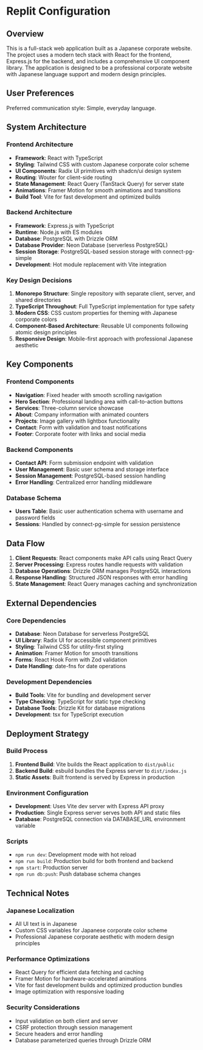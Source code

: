# Replit Configuration

## Overview

This is a full-stack web application built as a Japanese corporate website. The project uses a modern tech stack with React for the frontend, Express.js for the backend, and includes a comprehensive UI component library. The application is designed to be a professional corporate website with Japanese language support and modern design principles.

## User Preferences

Preferred communication style: Simple, everyday language.

## System Architecture

### Frontend Architecture
- **Framework**: React with TypeScript
- **Styling**: Tailwind CSS with custom Japanese corporate color scheme
- **UI Components**: Radix UI primitives with shadcn/ui design system
- **Routing**: Wouter for client-side routing
- **State Management**: React Query (TanStack Query) for server state
- **Animations**: Framer Motion for smooth animations and transitions
- **Build Tool**: Vite for fast development and optimized builds

### Backend Architecture
- **Framework**: Express.js with TypeScript
- **Runtime**: Node.js with ES modules
- **Database**: PostgreSQL with Drizzle ORM
- **Database Provider**: Neon Database (serverless PostgreSQL)
- **Session Storage**: PostgreSQL-based session storage with connect-pg-simple
- **Development**: Hot module replacement with Vite integration

### Key Design Decisions
1. **Monorepo Structure**: Single repository with separate client, server, and shared directories
2. **TypeScript Throughout**: Full TypeScript implementation for type safety
3. **Modern CSS**: CSS custom properties for theming with Japanese corporate colors
4. **Component-Based Architecture**: Reusable UI components following atomic design principles
5. **Responsive Design**: Mobile-first approach with professional Japanese aesthetic

## Key Components

### Frontend Components
- **Navigation**: Fixed header with smooth scrolling navigation
- **Hero Section**: Professional landing area with call-to-action buttons
- **Services**: Three-column service showcase
- **About**: Company information with animated counters
- **Projects**: Image gallery with lightbox functionality
- **Contact**: Form with validation and toast notifications
- **Footer**: Corporate footer with links and social media

### Backend Components
- **Contact API**: Form submission endpoint with validation
- **User Management**: Basic user schema and storage interface
- **Session Management**: PostgreSQL-based session handling
- **Error Handling**: Centralized error handling middleware

### Database Schema
- **Users Table**: Basic user authentication schema with username and password fields
- **Sessions**: Handled by connect-pg-simple for session persistence

## Data Flow

1. **Client Requests**: React components make API calls using React Query
2. **Server Processing**: Express routes handle requests with validation
3. **Database Operations**: Drizzle ORM manages PostgreSQL interactions
4. **Response Handling**: Structured JSON responses with error handling
5. **State Management**: React Query manages caching and synchronization

## External Dependencies

### Core Dependencies
- **Database**: Neon Database for serverless PostgreSQL
- **UI Library**: Radix UI for accessible component primitives
- **Styling**: Tailwind CSS for utility-first styling
- **Animation**: Framer Motion for smooth transitions
- **Forms**: React Hook Form with Zod validation
- **Date Handling**: date-fns for date operations

### Development Dependencies
- **Build Tools**: Vite for bundling and development server
- **Type Checking**: TypeScript for static type checking
- **Database Tools**: Drizzle Kit for database migrations
- **Development**: tsx for TypeScript execution

## Deployment Strategy

### Build Process
1. **Frontend Build**: Vite builds the React application to `dist/public`
2. **Backend Build**: esbuild bundles the Express server to `dist/index.js`
3. **Static Assets**: Built frontend is served by Express in production

### Environment Configuration
- **Development**: Uses Vite dev server with Express API proxy
- **Production**: Single Express server serves both API and static files
- **Database**: PostgreSQL connection via DATABASE_URL environment variable

### Scripts
- `npm run dev`: Development mode with hot reload
- `npm run build`: Production build for both frontend and backend
- `npm start`: Production server
- `npm run db:push`: Push database schema changes

## Technical Notes

### Japanese Localization
- All UI text is in Japanese
- Custom CSS variables for Japanese corporate color scheme
- Professional Japanese corporate aesthetic with modern design principles

### Performance Optimizations
- React Query for efficient data fetching and caching
- Framer Motion for hardware-accelerated animations
- Vite for fast development builds and optimized production bundles
- Image optimization with responsive loading

### Security Considerations
- Input validation on both client and server
- CSRF protection through session management
- Secure headers and error handling
- Database parameterized queries through Drizzle ORM
